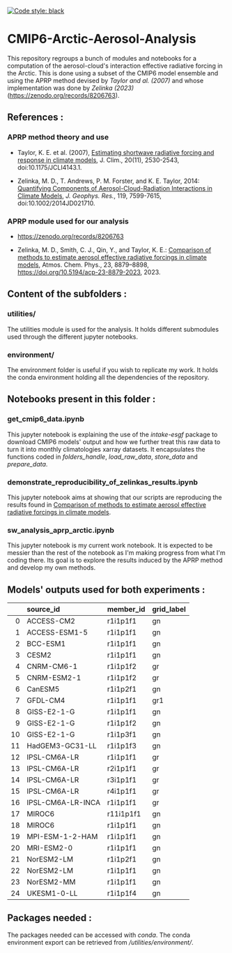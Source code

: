 [![Code style: black](https://img.shields.io/badge/code%20style-black-000000.svg)](https://github.com/psf/black)

# CMIP6-Arctic-Aerosol-Analysis

This repository regroups a bunch of modules and notebooks for a computation of the aerosol-cloud's interaction effective radiative forcing in the Arctic.
This is done using a subset of the CMIP6 model ensemble and using the APRP method devised by *Taylor and al. (2007)* and whose implementation was done by *Zelinka (2023)* (https://zenodo.org/records/8206763).

## References : 

### APRP method theory and use

- Taylor, K. E. et al. (2007), [Estimating shortwave radiative forcing and response in climate models](https://journals.ametsoc.org/doi/10.1175/JCLI4143.1), J. Clim., 20(11), 2530-2543, doi:10.1175/JCLI4143.1.

- Zelinka, M. D., T. Andrews, P. M. Forster, and K. E. Taylor, 2014: [Quantifying Components of Aerosol-Cloud-Radiation Interactions in Climate Models](http://onlinelibrary.wiley.com/doi/10.1002/2014JD021710/abstract), _J. Geophys. Res._, 119, 7599-7615, doi:10.1002/2014JD021710.

### APRP module used for our analysis

- https://zenodo.org/records/8206763

- Zelinka, M. D., Smith, C. J., Qin, Y., and Taylor, K. E.: [Comparison of methods to estimate aerosol effective radiative forcings in climate models](https://acp.copernicus.org/articles/23/8879/2023/), Atmos. Chem. Phys., 23, 8879–8898, https://doi.org/10.5194/acp-23-8879-2023, 2023. 

## Content of the subfolders :

### utilities/

The utilities module is used for the analysis. It holds different submodules used through the different jupyter notebooks.

### environment/

The environment folder is useful if you wish to replicate my work. It holds the conda environment holding all the dependencies of the repository.

## Notebooks present in this folder :

### get_cmip6_data.ipynb

This jupyter notebook is explaining the use of the *intake-esgf* package to download CMIP6 models' output and how we further treat this raw data to turn it into monthly climatologies xarray datasets. It encapsulates the functions coded in *folders_handle*, *load_raw_data*, *store_data* and *prepare_data*.

### demonstrate_reproducibility_of_zelinkas_results.ipynb

This jupyter notebook aims at showing that our scripts are reproducing the results found in [Comparison of methods to estimate aerosol effective radiative forcings in climate models](https://acp.copernicus.org/articles/23/8879/2023/).

### sw_analysis_aprp_arctic.ipynb

This jupyter notebook is my current work notebook. It is expected to be messier than the rest of the notebook as I'm making progress from what I'm coding there. Its goal is to explore the results induced by the APRP method and develop my own methods.

## Models' outputs used for both experiments :

|    | source_id         | member_id   | grid_label   |
|---:|:------------------|:------------|:-------------|
|  0 | ACCESS-CM2        | r1i1p1f1    | gn           |
|  1 | ACCESS-ESM1-5     | r1i1p1f1    | gn           |
|  2 | BCC-ESM1          | r1i1p1f1    | gn           |
|  3 | CESM2             | r1i1p1f1    | gn           |
|  4 | CNRM-CM6-1        | r1i1p1f2    | gr           |
|  5 | CNRM-ESM2-1       | r1i1p1f2    | gr           |
|  6 | CanESM5           | r1i1p2f1    | gn           |
|  7 | GFDL-CM4          | r1i1p1f1    | gr1          |
|  8 | GISS-E2-1-G       | r1i1p1f1    | gn           |
|  9 | GISS-E2-1-G       | r1i1p1f2    | gn           |
| 10 | GISS-E2-1-G       | r1i1p3f1    | gn           |
| 11 | HadGEM3-GC31-LL   | r1i1p1f3    | gn           |
| 12 | IPSL-CM6A-LR      | r1i1p1f1    | gr           |
| 13 | IPSL-CM6A-LR      | r2i1p1f1    | gr           |
| 14 | IPSL-CM6A-LR      | r3i1p1f1    | gr           |
| 15 | IPSL-CM6A-LR      | r4i1p1f1    | gr           |
| 16 | IPSL-CM6A-LR-INCA | r1i1p1f1    | gr           |
| 17 | MIROC6            | r11i1p1f1   | gn           |
| 18 | MIROC6            | r1i1p1f1    | gn           |
| 19 | MPI-ESM-1-2-HAM   | r1i1p1f1    | gn           |
| 20 | MRI-ESM2-0        | r1i1p1f1    | gn           |
| 21 | NorESM2-LM        | r1i1p2f1    | gn           |
| 22 | NorESM2-LM        | r1i1p1f1    | gn           |
| 23 | NorESM2-MM        | r1i1p1f1    | gn           |
| 24 | UKESM1-0-LL       | r1i1p1f4    | gn           |

## Packages needed :

The packages needed can be accessed with *conda*. The conda environment export can be retrieved from */utilities/environment/*.

